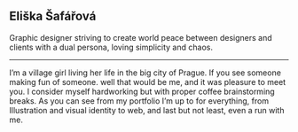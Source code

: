 ## Eliška Šafářová ##

Graphic designer striving to create world peace between designers and clients with a dual persona, loving simplicity and chaos.

- - -

I’m a village girl living her life in the big city of Prague. If you see someone making fun of someone. well that would be me, and it was pleasure to meet you. I consider myself hardworking but with proper coffee brainstorming breaks. As you can see from my portfolio I’m up to for everything, from Illustration and visual identity to web, and last but not least, even a run with me.

